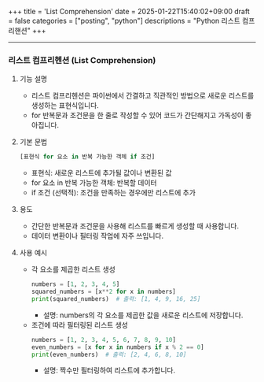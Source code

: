 +++
title = 'List Comprehension'
date = 2025-01-22T15:40:02+09:00
draft = false
categories = ["posting", "python"]
descriptions = "Python 리스트 컴프리핸션"
+++

---
### 리스트 컴프리헨션 (List Comprehension)

1. 기능 설명
    - 리스트 컴프리헨션은 파이썬에서 간결하고 직관적인 방법으로 새로운 리스트를 생성하는 표현식입니다.
    - for 반복문과 조건문을 한 줄로 작성할 수 있어 코드가 간단해지고 가독성이 좋아집니다.

2. 기본 문법
    ```py
    [표현식 for 요소 in 반복 가능한 객체 if 조건]
    ```
    - 표현식: 새로운 리스트에 추가될 값이나 변환된 값
    - for 요소 in 반복 가능한 객체: 반복할 데이터
    - if 조건 (선택적): 조건을 만족하는 경우에만 리스트에 추가

3. 용도
    - 간단한 반복문과 조건문을 사용해 리스트를 빠르게 생성할 때 사용합니다.
    - 데이터 변환이나 필터링 작업에 자주 쓰입니다.

4. 사용 예시
    - 각 요소를 제곱한 리스트 생성
        ```py
        numbers = [1, 2, 3, 4, 5]
        squared_numbers = [x**2 for x in numbers]
        print(squared_numbers)  # 출력: [1, 4, 9, 16, 25]
        ```
        - 설명: numbers의 각 요소를 제곱한 값을 새로운 리스트에 저장합니다.
    - 조건에 따라 필터링된 리스트 생성
        ```py
        numbers = [1, 2, 3, 4, 5, 6, 7, 8, 9, 10]
        even_numbers = [x for x in numbers if x % 2 == 0]
        print(even_numbers)  # 출력: [2, 4, 6, 8, 10]
        ```
        - 설명: 짝수만 필터링하여 리스트에 추가합니다.